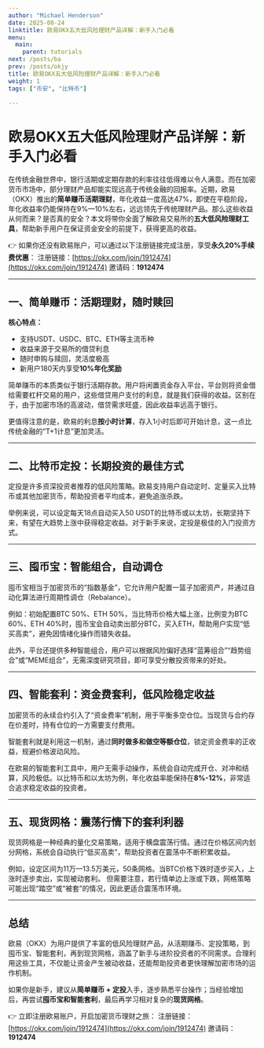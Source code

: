 ```yaml
---
author: "Michael Henderson"
date: 2025-08-24
linktitle: 欧易OKX五大低风险理财产品详解：新手入门必看
menu:
  main:
    parent: tutorials
next: /posts/ba
prev: /posts/okjy
title: 欧易OKX五大低风险理财产品详解：新手入门必看
weight: 1
tags: ["币安", "比特币"]

---
```

# 欧易OKX五大低风险理财产品详解：新手入门必看

在传统金融世界中，银行活期或定期存款的利率往往低得难以令人满意。而在加密货币市场中，部分理财产品却能实现远高于传统金融的回报率。近期，欧易（OKX）推出的**简单赚币活期理财**，年化收益一度高达47%，即使在平稳阶段，年化收益率仍能保持在9%—10%左右，远远领先于传统理财产品。那么这些收益从何而来？是否真的安全？本文将带你全面了解欧易交易所的**五大低风险理财工具**，帮助新手用户在保证资金安全的前提下，获得更高的收益。

👉 如果你还没有欧易账户，可以通过以下注册链接完成注册，享受**永久20%手续费优惠**：
注册链接：[https://okx.com/join/1912474](https://okx.com/join/1912474)
邀请码：**1912474**

---

## 一、简单赚币：活期理财，随时赎回

**核心特点：**

* 支持USDT、USDC、BTC、ETH等主流币种
* 收益来源于交易所的借贷利息
* 随时申购与赎回，灵活度极高
* 新用户180天内享受**10%年化奖励**

简单赚币的本质类似于银行活期存款。用户将闲置资金存入平台，平台则将资金借给需要杠杆交易的用户，这些借贷用户支付的利息，就是我们获得的收益。区别在于，由于加密市场的高波动，借贷需求旺盛，因此收益率远高于银行。

更值得注意的是，欧易的利息**按小时计算**，存入1小时后即可开始计息，这一点比传统金融的“T+1计息”更加灵活。

---

## 二、比特币定投：长期投资的最佳方式

定投是许多资深投资者推荐的低风险策略。欧易支持用户自动定时、定量买入比特币或其他加密货币，帮助投资者平均成本，避免追涨杀跌。

举例来说，可以设定每天18点自动买入50 USDT的比特币或以太坊，长期坚持下来，有望在大趋势上涨中获得稳定收益。对于新手来说，定投是极佳的入门投资方式。

---

## 三、囤币宝：智能组合，自动调仓

囤币宝相当于加密货币的“指数基金”，它允许用户配置一篮子加密资产，并通过自动化算法进行周期性调仓（Rebalance）。

例如：初始配置BTC 50%、ETH 50%，当比特币价格大幅上涨，比例变为BTC 60%、ETH 40%时，囤币宝会自动卖出部分BTC，买入ETH，帮助用户实现“低买高卖”，避免因情绪化操作而错失收益。

此外，平台还提供多种智能组合，用户可以根据风险偏好选择“蓝筹组合”“趋势组合”或“MEME组合”，无需深度研究项目，即可享受分散投资带来的好处。

---

## 四、智能套利：资金费套利，低风险稳定收益

加密货币的永续合约引入了“资金费率”机制，用于平衡多空仓位。当现货与合约存在价差时，持有仓位的一方需要支付费用。

智能套利就是利用这一机制，通过**同时做多和做空等额仓位**，锁定资金费率的正收益，规避价格波动风险。

在欧易的智能套利工具中，用户无需手动操作，系统会自动完成开仓、对冲和结算，风险极低。以比特币和以太坊为例，年化收益率能保持在**8%-12%**，非常适合追求稳定收益的投资者。

---

## 五、现货网格：震荡行情下的套利利器

现货网格是一种经典的量化交易策略，适用于横盘震荡行情。通过在价格区间内划分网格，系统会自动执行“低买高卖”，帮助投资者在震荡中不断积累收益。

例如，设定区间为11万—13.5万美元，50条网格。当BTC价格下跌时逐步买入，上涨时逐步卖出，实现被动套利。
但需要注意，若行情单边上涨或下跌，网格策略可能出现“踏空”或“被套”的情况，因此更适合震荡市环境。

---

## 总结

欧易（OKX）为用户提供了丰富的低风险理财产品，从活期赚币、定投策略，到囤币宝、智能套利，再到现货网格，涵盖了新手与进阶投资者的不同需求。合理利用这些工具，不仅能让资金产生被动收益，还能帮助投资者更快理解加密市场的运作机制。

如果你是新手，建议从**简单赚币 + 定投**入手，逐步熟悉平台操作；当经验增加后，再尝试**囤币宝和智能套利**，最后再学习相对复杂的**现货网格**。

👉 立即注册欧易账户，开启加密货币理财之旅：
注册链接：[https://okx.com/join/1912474](https://okx.com/join/1912474)
邀请码：**1912474**